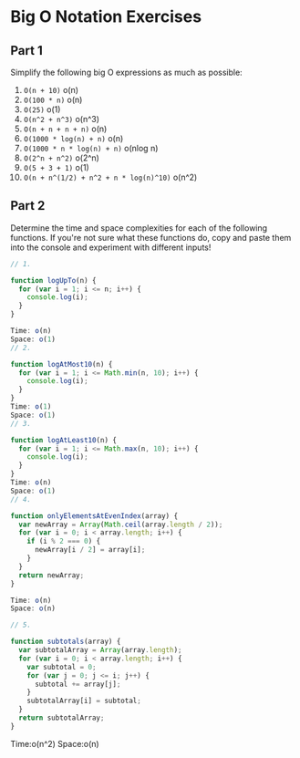 # Big O Notation Exercises

## Part 1

Simplify the following big O expressions as much as possible:

1. `O(n + 10)` o(n)
2. `O(100 * n)` o(n)
3. `O(25)` o(1)
4. `O(n^2 + n^3)` o(n^3)
5. `O(n + n + n + n)` o(n)
6. `O(1000 * log(n) + n)` o(n)
7. `O(1000 * n * log(n) + n)` o(nlog n)
8. `O(2^n + n^2)` o(2^n)
9. `O(5 + 3 + 1)` o(1)
10. `O(n + n^(1/2) + n^2 + n * log(n)^10)` o(n^2) 

## Part 2

Determine the time and space complexities for each of the following functions. If you're not sure what these functions do, copy and paste them into the console and experiment with different inputs!

```js
// 1.

function logUpTo(n) {
  for (var i = 1; i <= n; i++) {
    console.log(i);
  }
}

Time: o(n)
Space: o(1)
// 2.

function logAtMost10(n) {
  for (var i = 1; i <= Math.min(n, 10); i++) {
    console.log(i);
  }
}
Time: o(1)
Space: o(1)
// 3.

function logAtLeast10(n) {
  for (var i = 1; i <= Math.max(n, 10); i++) {
    console.log(i);
  }
}
Time: o(n)
Space: o(1)
// 4.

function onlyElementsAtEvenIndex(array) {
  var newArray = Array(Math.ceil(array.length / 2));
  for (var i = 0; i < array.length; i++) {
    if (i % 2 === 0) {
      newArray[i / 2] = array[i];
    }
  }
  return newArray;
}

Time: o(n)
Space: o(n)

// 5.

function subtotals(array) {
  var subtotalArray = Array(array.length);
  for (var i = 0; i < array.length; i++) {
    var subtotal = 0;
    for (var j = 0; j <= i; j++) {
      subtotal += array[j];
    }
    subtotalArray[i] = subtotal;
  }
  return subtotalArray;
}
```
Time:o(n^2)
Space:o(n)